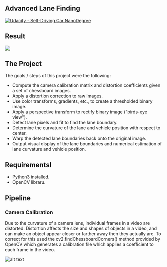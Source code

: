 ## Advanced Lane Finding
[![Udacity - Self-Driving Car NanoDegree](https://s3.amazonaws.com/udacity-sdc/github/shield-carnd.svg)](http://www.udacity.com/drive)

Result
---

![](https://media.giphy.com/media/2WGS9JBb3N13ylK6IN/giphy.gif)

The Project
---

The goals / steps of this project were the following:

* Compute the camera calibration matrix and distortion coefficients given a set of chessboard images.
* Apply a distortion correction to raw images.
* Use color transforms, gradients, etc., to create a thresholded binary image.
* Apply a perspective transform to rectify binary image ("birds-eye view").
* Detect lane pixels and fit to find the lane boundary.
* Determine the curvature of the lane and vehicle position with respect to center.
* Warp the detected lane boundaries back onto the original image.
* Output visual display of the lane boundaries and numerical estimation of lane curvature and vehicle position.

RequirementsI
---

* Python3 installed.
* OpenCV libraru.

Pipeline
---
### Camera Calibration
Due to the curvature of a camera lens, individual frames in a video are distorted. Distortion affects the size and shapes of objects in a video, and can make an object appear closer or farther away then they actually are. To correct for this  used the cv2.findChessboardCorners() method provided by OpenCV which generates a calibration file which applies a coefficient to each frame in the video.

![alt text](https://prnt.sc/lmknsd)
